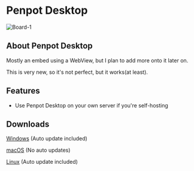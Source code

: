 # Penpot Desktop
![Board-1](https://user-images.githubusercontent.com/51213244/190878571-7789bfe9-7203-4f63-9502-b4d4324de0ef.png)

## About Penpot Desktop
Mostly an embed using a WebView, but I plan to add more onto it later on.

This is very new, so it's not perfect, but it works(at least).

## Features
- Use Penpot Desktop on your own server if you're self-hosting

## Downloads
[Windows](https://updates.korbsstudio.com/penpot-desktop/penpot-desktop%20Setup%200.0.3.exe) (Auto update included)

[macOS](https://updates.korbsstudio.com/penpot-desktop/penpot-desktop-0.0.3.dmg) (No auto updates)

[Linux](https://updates.korbsstudio.com/penpot-desktop/penpot-desktop-0.0.3.AppImage) (Auto update included)

